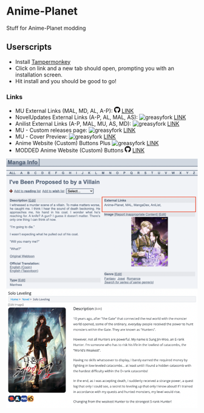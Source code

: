 # Anime-Planet
Stuff for Anime-Planet modding

## Userscripts
* Install [Tampermonkey](https://www.tampermonkey.net/)
* Click on link and a new tab should open, prompting you with an installation screen.
* Hit install and you should be good to go!



### Links
* MU External Links (MAL, MD, AL, A-P): ![github] [LINK](https://github.com/kpossibles/Anime-Planet/raw/main/MU_links_AP_mods.user.js)
* NovelUpdates External Links (A-P, AL, MAL, AS): ![greasyfork] [LINK](https://greasyfork.org/en/scripts/442342-novelupdates-external-links)
* Anilist External Links (A-P, MAL, MU, AS, MD): ![greasyfork] [LINK](https://greasyfork.org/en/scripts/442599-anilist-external-links)
* MU - Custom releases page: ![greasyfork] [LINK](https://greasyfork.org/scripts/10937-mangaupdates-custom-releases-page/code/Mangaupdates%20-%20Custom%20releases%20page.user.js)
* MU - Cover Preview: ![greasyfork] [LINK](https://greasyfork.org/scripts/5452-mangaupdates-cover-preview/code/Mangaupdates%20Cover%20Preview.user.js)
* Anime Website (Custom) Buttons Plus ![greasyfork] [LINK](https://greasyfork.org/en/scripts/398046-anime-website-custom-buttons-plus)
* MODDED Anime Website (Custom) Buttons ![github] [LINK](https://github.com/kpossibles/Anime-Planet/raw/main/Anime_Website_Buttons_Modded.user.js)
<img src="https://github.com/kpossibles/Anime-Planet/blob/main/images/MU_links_script.png" alt="MU links (modified for mod usage)" width="700">
<img src="https://github.com/kpossibles/Anime-Planet/blob/main/images/NU_links.script.png" alt="NU links (modified for mod usage)" width="700">

[greasyfork]: https://greasyfork.org/packs/media/images/blacklogo16-5421a97c75656cecbe2befcec0778a96.png
[github]: https://raw.githubusercontent.com/SixArm/sixarm_icons_favicons/main/icons/github.com/favicon-16x16.png
